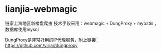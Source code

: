 # lianjia-webmagic
链家上海地区新楼盘爬虫
技术手段采用：webmagic + DungProxy + mybatis ，数据库使用mysql

DungProxy是非常好用的IP代理服务，附上链接：https://github.com/virjar/dungproxy

